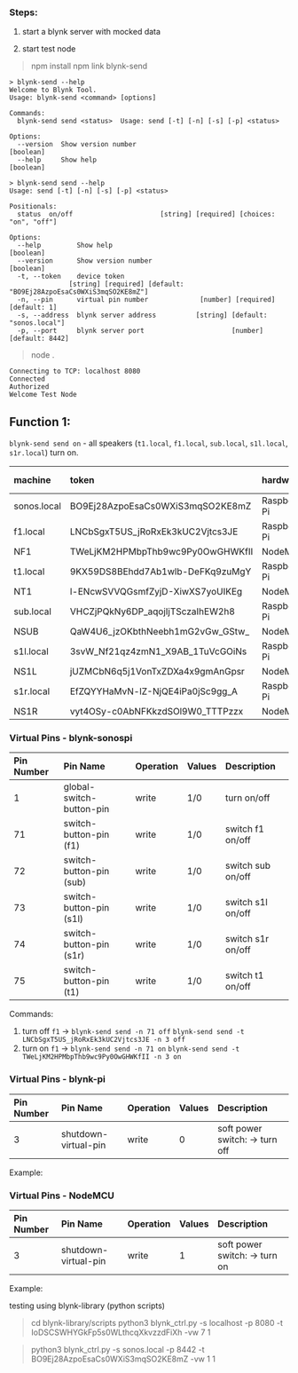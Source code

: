 ### Steps:

1. start a blynk server with mocked data

2. start test node
> npm install
> npm link
> blynk-send
```text
> blynk-send --help
Welcome to Blynk Tool.
Usage: blynk-send <command> [options]

Commands:
  blynk-send send <status>  Usage: send [-t] [-n] [-s] [-p] <status>

Options:
  --version  Show version number                                       [boolean]
  --help     Show help                                                 [boolean]

> blynk-send send --help
Usage: send [-t] [-n] [-s] [-p] <status>

Positionals:
  status  on/off                      [string] [required] [choices: "on", "off"]

Options:
  --help         Show help                                             [boolean]
  --version      Show version number                                   [boolean]
  -t, --token    device token
               [string] [required] [default: "BO9Ej28AzpoEsaCs0WXiS3mqSO2KE8mZ"]
  -n, --pin      virtual pin number             [number] [required] [default: 1]
  -s, --address  blynk server address          [string] [default: "sonos.local"]
  -p, --port     blynk server port                      [number] [default: 8442]
```

> node .
```text
Connecting to TCP: localhost 8080
Connected
Authorized
Welcome Test Node
```

## Function 1:
`blynk-send send on` - all speakers (`t1.local`, `f1.local`, `sub.local`, `s1l.local`, `s1r.local`) turn on.

| machine            | token                              | hardware     | js program    |
| :----------------  | :--------------------------------- | :----------- | :----------   |
| sonos.local        | BO9Ej28AzpoEsaCs0WXiS3mqSO2KE8mZ   | Raspberry Pi | blynk-sonospi |
| f1.local           | LNCbSgxT5US_jRoRxEk3kUC2Vjtcs3JE   | Raspberry Pi | blynk-pi      |
| NF1                | TWeLjKM2HPMbpThb9wc9Py0OwGHWKfII   | NodeMCU      |               |
| t1.local           | 9KX59DS8BEhdd7Ab1wlb-DeFKq9zuMgY   | Raspberry Pi | blynk-pi      |
| NT1                | l-ENcwSVVQGsmfZyjD-XiwXS7yoUIKEg   | NodeMCU      |               |
| sub.local          | VHCZjPQkNy6DP_aqojIjTSczaIhEW2h8   | Raspberry Pi | blynk-pi      |
| NSUB               | QaW4U6_jzOKbthNeebh1mG2vGw_GStw_   | NodeMCU      |               |
| s1l.local          | 3svW_Nf21qz4zmN1_X9AB_1TuVcGOiNs   | Raspberry Pi | blynk-pi      |
| NS1L               | jUZMCbN6q5j1VonTxZDXa4x9gmAnGpsr   | NodeMCU      |               |
| s1r.local          | EfZQYYHaMvN-lZ-NjQE4iPa0jSc9gg_A   | Raspberry Pi | blynk-pi      | 
| NS1R               | vyt4OSy-c0AbNFKkzdSOl9W0_TTTPzzx   | NodeMCU      |               |

### Virtual Pins - blynk-sonospi

| Pin Number  | Pin Name                  | Operation | Values | Description       |
| :---------- | :-----------------------  | :-------- | :----- | :----------       |
| 1           | global-switch-button-pin  | write     | 1/0    | turn on/off       |
| 71          | switch-button-pin (f1)    | write     | 1/0    | switch f1  on/off |
| 72          | switch-button-pin (sub)   | write     | 1/0    | switch sub on/off |
| 73          | switch-button-pin (s1l)   | write     | 1/0    | switch s1l on/off |
| 74          | switch-button-pin (s1r)   | write     | 1/0    | switch s1r on/off |
| 75          | switch-button-pin (t1)    | write     | 1/0    | switch t1  on/off |

Commands: 
1. turn off `f1` -> `blynk-send send -n 71 off`
            `blynk-send send -t LNCbSgxT5US_jRoRxEk3kUC2Vjtcs3JE -n 3 off`
2. turn on  `f1` -> `blynk-send send -n 71 on`
            `blynk-send send -t TWeLjKM2HPMbpThb9wc9Py0OwGHWKfII -n 3 on`

### Virtual Pins - blynk-pi

| Pin Number  | Pin Name                 | Operation | Values | Description |
| :---------- | :----------------------- | :-------- | :----- | :---------- |
| 3           | shutdown-virtual-pin     | write     | 0      | soft power switch: -> turn off |

Example:

### Virtual Pins - NodeMCU
| Pin Number  | Pin Name                 | Operation | Values | Description |
| :---------- | :----------------------- | :-------- | :----- | :---------- |
| 3           | shutdown-virtual-pin     | write     | 1      | soft power switch: -> turn on |

Example:

testing using blynk-library (python scripts)
> cd blynk-library/scripts
> python3 blynk_ctrl.py  -s localhost -p 8080 -t IoDSCSWHYGkFp5s0WLthcqXkvzzdFiXh -vw 7 1

> python3 blynk_ctrl.py -s sonos.local -p 8442 -t BO9Ej28AzpoEsaCs0WXiS3mqSO2KE8mZ -vw 1 1